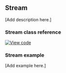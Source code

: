 ## Stream

[Add description here.]

### Stream class reference

[![View code](https://www.mbed.com/embed/?type=library)](http://os.mbed.com/docs/v5.7/mbed-os-api-doxy/classmbed_1_1_stream.html)

### Stream example

[Add example here.]
